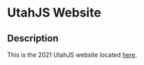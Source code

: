 # UtahJS Website

## Description

This is the 2021 UtahJS website located [here](https://utahjs.com/).

